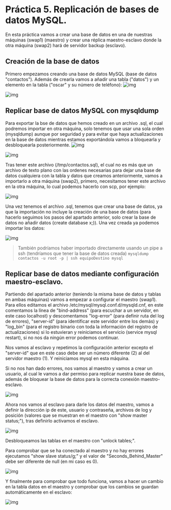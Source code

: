 # Práctica 5. Replicación de bases de datos MySQL.
En esta práctica vamos a crear una base de datos en una de nuestras máquinas (swap1) (maestro) y crear una réplica maestro-esclavo donde la otra máquina (swap2) hará de servidor backup (esclavo).

## Creación de la base de datos

Primero empezamos creando una base de datos MySQL (base de datos "contactos"). Además de crearla vamos a añadir una tabla ("datos") y un elemento en la tabla ("oscar" y su número de teléfono):
![img](https://raw.githubusercontent.com/widowert/swap/master/practica5/images/mysqlCreate1.png)

![img](https://raw.githubusercontent.com/widowert/swap/master/practica5/images/mysqlCreate2.png)

## Replicar base de datos MySQL con mysqldump

Para exportar la bse de datos que hemos creado en un archivo .sql, el cual podremos importar en otra máquina, solo tenemos que usar una sola orden (mysqldump) aunque por seguridad y para evitar que haya actualizaciones en la base de datos mientras estamos exportándola vamos a bloquearla y desbloquearla posteriormente.
![img](https://raw.githubusercontent.com/widowert/swap/master/practica5/images/mysqldump1.png)

![img](https://raw.githubusercontent.com/widowert/swap/master/practica5/images/mysqldump2.png)

Tras tener este archivo (/tmp/contactos.sql), el cual no es más que un archivo de texto plano con las ordenes necesarias para dejar una base de datos cualquiera con la tabla y datos que creamos anteriormente, vamos a importarlo a otra máquina (swap2), primero, necesitamos tener este archivo en la otra máquina, lo cual podemos hacerlo con scp, por ejemplo:

![img](https://raw.githubusercontent.com/widowert/swap/master/practica5/images/scp.png)

Una vez tenemos el archivo .sql, tenemos que crear una base de datos, ya que la importación no incluye la creación de una base de datos (para hacerlo seguimos los pasos del apartado anterior, solo crear la base de datos no añadir datos (create database x;)). Una vez creada ya podemos importar los datos:

![img](https://raw.githubusercontent.com/widowert/swap/master/practica5/images/mysqlImport.png)

>También podríamos haber importado directamente  usando un pipe a ssh (tendríamos que tener la base de datos creada) `mysqldump contactos -u root -p | ssh equipoDestino mysql`

## Replicar base de datos mediante configuración maestro-esclavo.

Partiendo del apartado anterior (teniendo la misma base de datos y tablas en ambas máquinas) vamos a empezar a configurar el maestro (swap1). Para ellos editamos el archivo /etc/mysql/mysql.conf.d/mysqld.cnf, en este comentamos la línea de "bind-address" (para escuchar a un servidor, en este caso localhost) y descomentamos "log-error" (para definir ruta del log de errores), "server-id" (para identificar este servidor entre los demás) y "log_bin" (para el registro binario con toda la información del registro de actualizaciones) si lo estuvieran y reiniciamos el servicio (service mysql restart), si no nos da ningún error podemos continuar.

Nos vamos al esclavo y repetimos la configuración anterior excepto el "server-id" que en este caso debe ser un número diferente (2) al del servidor maestro (1). Y reiniciamos mysql en esta máquina.

Si no nos han dado errores, nos vamos al maestro y vamos a crear un usuario, al cual le vamos a dar permiso para replicar nuestra base de datos, además de bloquear la base de datos para la correcta conexión maestro-esclavo.

![img](https://raw.githubusercontent.com/widowert/swap/master/practica5/images/mysqlMaster.png)

Ahora nos vamos al esclavo para darle los datos del maestro, vamos a definir la dirección ip de este, usuario y contraseña, archivos de log y posición (valores que se muestran en el maestro con "show master status;"), tras definirlo activamos el esclavo.

![img](https://raw.githubusercontent.com/widowert/swap/master/practica5/images/mysqlSlave.png)

Desbloqueamos las tablas en el maestro con "unlock tables;".

Para comprobar que se ha conectado al maestro y no hay errores ejecutamos "show slave status/g;" y el valor de "Seconds_Behind_Master" debe ser diferente de null (en mi caso es 0).

![img](https://raw.githubusercontent.com/widowert/swap/master/practica5/images/mysqlSlaveStatus.png)

Y finalmente para comprobar que todo funciona, vamos a hacer un cambio en la tabla datos en el maestro y comprobar que los cambios se guardan automáticamente en el esclavo:

![img](https://raw.githubusercontent.com/widowert/swap/master/practica5/images/mysqlChangeExample.png)

